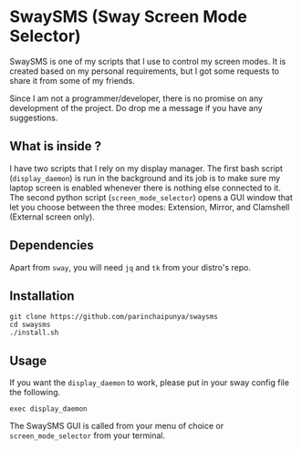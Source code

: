 # SwaySMS (Sway Screen Mode Selector)

SwaySMS is one of my scripts that I use to control my screen modes.
It is created based on my personal requirements, but I got some requests to share it from some of my friends.

Since I am not a programmer/developer, there is no promise on any development of the project.
Do drop me a message if you have any suggestions.

## What is inside ?
I have two scripts that I rely on my display manager.
The first bash script (`display_daemon`) is run in the background and its job is to make sure my laptop screen is enabled whenever there is nothing else connected to it.
The second python script (`screen_mode_selector`) opens a GUI window that let you choose between the three modes: Extension, Mirror, and Clamshell (External screen only).

## Dependencies
Apart from `sway`, you will need `jq` and `tk` from your distro's repo.

## Installation
```
git clone https://github.com/parinchaipunya/swaysms
cd swaysms
./install.sh
```

## Usage
If you want the `display_daemon` to work, please put in your sway config file the following.
```
exec display_daemon
```
The SwaySMS GUI is called from your menu of choice or `screen_mode_selector` from your terminal.
